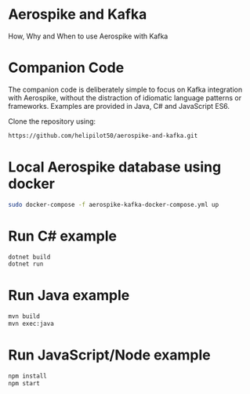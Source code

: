 # Aerospike and Kafka
How, Why and When to use Aerospike with Kafka

# Companion Code
The companion code is deliberately simple to focus on Kafka integration with Aerospike, without the distraction of idiomatic language patterns or frameworks. Examples are provided in Java, C# and JavaScript ES6.

Clone the repository using:
```bash
https://github.com/helipilot50/aerospike-and-kafka.git
```

# Local Aerospike database using docker
```bash
sudo docker-compose -f aerospike-kafka-docker-compose.yml up
```
# Run C# example
```bash
dotnet build
dotnet run
```

# Run Java example
```bash
mvn build
mvn exec:java
```
# Run JavaScript/Node example
```bash
npm install
npm start
```
